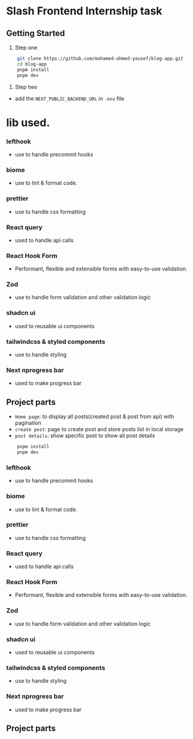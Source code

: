 # Slash Frontend Internship task

## Getting Started

1. Step one

```sh
    git clone https://github.com/mohamed-ahmed-yousef/blog-app.git
    cd blog-app
    pnpm install
    pnpm dev
```

1. Step two

- add the `NEXT_PUBLIC_BACKEND_URL` in `.env` file

# lib used.

### lefthook

- use to handle precommit hooks

### biome

- use to lint & format code.

### prettier

- use to handle css formatting

### React query

- used to handle api calls

### React Hook Form

- Performant, flexible and extensible forms with easy-to-use validation.

### Zod

- use to handle form validation and other validation logic

### shadcn ui

- used to reusable ui components

### tailwindcss & styled components

- use to handle styling

### Next nprogress bar

- used to make progress bar

## Project parts

- `Home page`: to display all posts(created post & post from api) with pagination
- `create post`: page to create post and store posts list in local storage
- `post details`: show specific post to show all post details

```sh
    pnpm install
    pnpm dev
```

### lefthook

- use to handle precommit hooks

### biome

- use to lint & format code.

### prettier

- use to handle css formatting

### React query

- used to handle api calls

### React Hook Form

- Performant, flexible and extensible forms with easy-to-use validation.

### Zod

- use to handle form validation and other validation logic

### shadcn ui

- used to reusable ui components

### tailwindcss & styled components

- use to handle styling

### Next nprogress bar

- used to make progress bar

## Project parts
